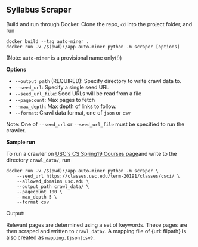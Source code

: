 ## Syllabus Scraper

Build and run through Docker. Clone the repo, `cd` into the project folder, and run
```
docker build --tag auto-miner .
docker run -v /$(pwd):/app auto-miner python -m scraper [options]
```
(Note: `auto-miner` is a provisional name only(!))

**Options**
- `--output_path` (REQUIRED): Specify directory to write crawl data to. 
- `--seed_url`: Specify a single seed URL
- `--seed_url_file`: Seed URLs will be read from a file
- `--pagecount`: Max pages to fetch
- `--max_depth`: Max depth of links to follow.
- `--format`: Crawl data format, one of `json` or `csv`

Note: One of `--seed_url` or `--seed_url_file` must be specified to run the crawler.

**Sample run**

To run a crawler on [USC's CS Spring19 Courses page](https://classes.usc.edu/term-20191/classes/csci/)and write to the directory `crawl_data/`, run
```
docker run -v /$(pwd):/app auto-miner python -m scraper \
    --seed_url https://classes.usc.edu/term-20191/classes/csci/ \
    --allowed_domains usc.edu \
    --output_path crawl_data/ \
    --pagecount 100 \
    --max_depth 5 \
    --format csv
```

Output:

Relevant pages are determined using a set of keywords. These pages are then scraped and written to `crawl_data/`. A mapping file of {url: filpath} is also created as `mapping.{json|csv}`.
